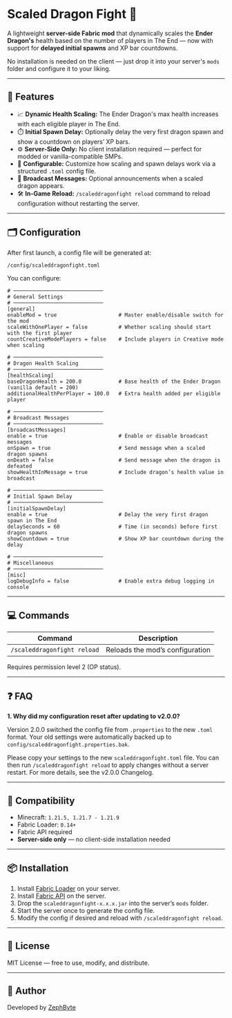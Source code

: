 # Scaled Dragon Fight 🌠

A lightweight **server-side Fabric mod** that dynamically scales the **Ender Dragon's** health based on the number of players in The End — now with support for **delayed initial spawns** and XP bar countdowns.

No installation is needed on the client — just drop it into your server's `mods` folder and configure it to your liking.

---

## 🔧 Features

- 📈 **Dynamic Health Scaling:** The Ender Dragon's max health increases with each eligible player in The End.
- ⏱️ **Initial Spawn Delay:** Optionally delay the very first dragon spawn and show a countdown on players’ XP bars.
- ⚙️ **Server-Side Only:** No client installation required — perfect for modded or vanilla-compatible SMPs.
- 🔧 **Configurable:** Customize how scaling and spawn delays work via a structured `.toml` config file.
- 📢 **Broadcast Messages:** Optional announcements when a scaled dragon appears.
- 🛠️ **In-Game Reload:** `/scaleddragonfight reload` command to reload configuration without restarting the server.

---

## 🗂️ Configuration

After first launch, a config file will be generated at:

```
/config/scaleddragonfight.toml
```

You can configure:

```
# ─────────────────────────────
# General Settings
# ─────────────────────────────
[general]
enableMod = true                    # Master enable/disable switch for the mod
scaleWithOnePlayer = false          # Whether scaling should start with the first player
countCreativeModePlayers = false    # Include players in Creative mode when scaling

# ─────────────────────────────
# Dragon Health Scaling
# ─────────────────────────────
[healthScaling]
baseDragonHealth = 200.0            # Base health of the Ender Dragon (vanilla default = 200)
additionalHealthPerPlayer = 100.0   # Extra health added per eligible player

# ─────────────────────────────
# Broadcast Messages
# ─────────────────────────────
[broadcastMessages]
enable = true                       # Enable or disable broadcast messages
onSpawn = true                      # Send message when a scaled dragon spawns
onDeath = false                     # Send message when the dragon is defeated
showHealthInMessage = true          # Include dragon’s health value in broadcast

# ─────────────────────────────
# Initial Spawn Delay
# ─────────────────────────────
[initialSpawnDelay]
enable = true                       # Delay the very first dragon spawn in The End
delaySeconds = 60                   # Time (in seconds) before first dragon spawns
showCountdown = true                # Show XP bar countdown during the delay

# ─────────────────────────────
# Miscellaneous
# ─────────────────────────────
[misc]
logDebugInfo = false                # Enable extra debug logging in console

```

---

## 💻 Commands

| Command                       | Description                         |
|------------------------------|-------------------------------------|
| `/scaleddragonfight reload`  | Reloads the mod’s configuration     |

Requires permission level 2 (OP status).

---

## ❓ FAQ

**1. Why did my configuration reset after updating to v2.0.0?**

Version 2.0.0 switched the config file from `.properties` to the new `.toml` format. Your old settings were automatically backed up to `config/scaleddragonfight.properties.bak`.

Please copy your settings to the new `scaleddragonfight.toml` file. You can then run `/scaleddragonfight reload` to apply changes without a server restart. For more details, see the v2.0.0 Changelog.

---

## 🔌 Compatibility

- Minecraft: `1.21.5, 1.21.7 - 1.21.9`
- Fabric Loader: `0.14+`
- Fabric API required
- **Server-side only** — no client-side installation needed

---

## 📦 Installation

1. Install [Fabric Loader](https://fabricmc.net/) on your server.
2. Install [Fabric API](https://modrinth.com/mod/fabric-api) on the server.
3. Drop the `scaleddragonfight-x.x.x.jar` into the server’s `mods` folder.
4. Start the server once to generate the config file.
5. Modify the config if desired and reload with `/scaleddragonfight reload`.

---

## 📜 License

MIT License — free to use, modify, and distribute.

---

## 👤 Author

Developed by [ZephByte](https://github.com/zephbyte)